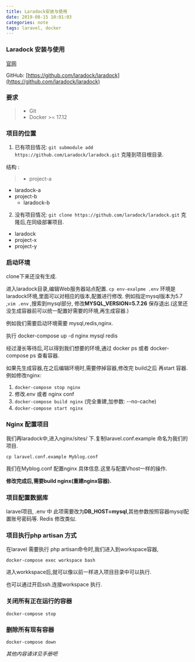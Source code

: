```yaml
---
title: Laradock安装与使用
date: 2019-08-15 10:01:03
categories: note
tags: laravel, docker
---
```


### Laradock 安装与使用

[官网](https://laradock.io) 

GitHub: [https://github.com/laradock/laradock](https://github.com/laradock/laradock) 

### 要求

> * Git
> * Docker >= 17.12

### 项目的位置
1. 已有项目情况: `git submodule add https://github.com/Laradock/laradock.git` 克隆到项目根目录.

结构 :
> + project-a
  + laradock-a
+ project-b
  + laradock-b

2. 没有项目情况: `git clone https://github.com/laradock/laradock.git` 克隆后,在同级部署项目.

> 
* laradock
* project-x
* project-y

### 启动环境
clone下来还没有生成.

进入laradock目录,编辑Web服务器站点配置. `cp env-exalpme .env`
环境是laradock环境,里面可以对相应的版本,配置进行修改.
例如指定mysql版本为5.7 ,`vim .env` ,搜索到mysql部分, 修改**MYSQL_VERSION=5.7.26** 保存退出.(这里还没生成容器前可以统一配置好需要的环境,再生成容器.) 

例如我们需要启动环境需要 mysql,redis,nginx.

执行 docker-compose up -d nginx mysql redis 

经过漫长等待后,可以得到我们想要的环境,通过 docker ps 或者 docker-compose ps 查看容器. 

如果先生成容器,在之后编辑环境时,需要停掉容器,修改完 build之后 再start 容器.
例如修改nginx:
1. `docker-compose stop nginx`
2. 修改.env 或者 nginx conf
3. `docker-compose build nginx` (完全重建,加参数: --no-cache)
4. `docker-compose start nginx` 

### Nginx 配置项目

我们再laradock中,进入nginx/sites/ 下.复制laravel.conf.example 命名为我们的项目.

`cp laravel.conf.example Myblog.conf`

我们在Myblog.conf 配置nginx 具体信息.这里与配置Vhost一样的操作.

**修改完成后,需要build nginx(重建nginx容器).**

### 项目配置数据库
laravel项目, .env 中 此项需要改为**DB_HOST=mysql**,其他参数按照容器mysql配置账号密码等.
Redis 修改类似.

### 项目执行php artisan 方式

在laravel 需要执行 php artisan命令时,我们进入到workspace容器,

`docker-compose exec workspace bash`

进入workkspace后,就可以像以前一样进入项目目录中可以执行.

也可以通过开启ssh.连接workspace 执行.

### 关闭所有正在运行的容器
`docker-compose stop`

### 删除所有现有容器
`docker-compose down`

 *其他内容请详见手册吧*